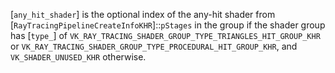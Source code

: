 [`any_hit_shader`] is the optional index of the any-hit shader from
[`RayTracingPipelineCreateInfoKHR`]::`pStages` in the group if
the shader group has [`type_`] of
`VK_RAY_TRACING_SHADER_GROUP_TYPE_TRIANGLES_HIT_GROUP_KHR` or
`VK_RAY_TRACING_SHADER_GROUP_TYPE_PROCEDURAL_HIT_GROUP_KHR`, and
`VK_SHADER_UNUSED_KHR` otherwise.